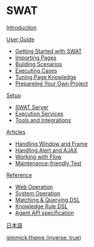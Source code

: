 # SWAT

[Introduction](index.md)

[User Guide]()

* [Getting Started with SWAT](guide_start.md)
* [Importing Pages](guide_knowledge.md)
* [Building Scenarios](guide_scenarios.md)
* [Executing Cases](guide_execution.md)
* [Tuning Page Knowledge](guide_tuning.md)
* [Prepareing Your Own Project](guide_final.md)
 
[Setup]()

* [SWAT Server](setup_swat.md)
* [Execution Services](setup_execservices.md)
* [Tools and Integrations](setup_tools.md)

[Articles]()

* [Handling Window and Frame](article_window.md)
* [Handling Alert and AJAX](article_ajax.md)
* [Working with Flow](article_flow.md)
* [Maintenance-friendly Test](article_maintenance.md)

[Reference]()

* [Web Operation](ref_web_operation.md)
* [System Operation](ref_sys_operation.md)
* [Matching & Querying DSL](ref_mq_rule.md)
* [Knowledge Rule DSL](ref_knowledge_rule.md)
* [Agent API specification](ref_agent_api.md)

[日本語](/ja/swat/)

[gimmick:theme (inverse: true)](bootstrap)

